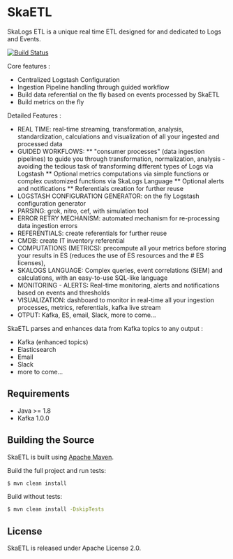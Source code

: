 # SkaETL

SkaLogs ETL is a unique real time ETL designed for and dedicated to Logs and Events.
 
[![Build Status](https://travis-ci.com/skalogs/SkaETL.svg?branch=master)](https://travis-ci.com/skalogs/SkaETL)

Core features :

 * Centralized Logstash Configuration
 * Ingestion Pipeline handling through guided workflow
 * Build data referential on the fly based on events processed by SkaETL
 * Build metrics on the fly

Detailed Features :

 * REAL TIME: real-time streaming, transformation, analysis, standardization, calculations and visualization of all your        ingested and processed data
 * GUIDED WORKFLOWS:
   ** "consumer processes" (data ingestion pipelines) to guide you through transformation, normalization, analysis - avoiding      the tedious task of transforming different types of Logs via Logstash
   ** Optional metrics computations via simple functions or complex customized functions via SkaLogs Language
   ** Optional alerts and notifications
   ** Referentials creation for further reuse
 * LOGSTASH CONFIGURATION GENERATOR:  on the fly Logstash configuration generator
 * PARSING: grok, nitro, cef, with simulation tool
 * ERROR RETRY MECHANISM: automated mechanism for re-processing data ingestion errors
 * REFERENTIALS: create referentials for further reuse
 * CMDB: create IT inventory referential
 * COMPUTATIONS (METRICS): precompute all your metrics before storing your results in ES (reduces the use of ES resources and    the # ES licenses),
 * SKALOGS LANGUAGE: Complex queries, event correlations (SIEM) and calculations, with an easy-to-use SQL-like language
 * MONITORING - ALERTS: Real-time monitoring, alerts and notifications based on events and thresholds
 * VISUALIZATION: dashboard to monitor in real-time all your ingestion processes, metrics, referentials, kafka live stream
 * OTPUT: Kafka, ES, email, Slack, more to come...
 
SkaETL parses and enhances data from Kafka topics to any output :
* Kafka (enhanced topics)
* Elasticsearch
* Email
* Slack
* more to come...

## Requirements

* Java >= 1.8 
* Kafka 1.0.0


## Building the Source

SkaETL is built using [Apache Maven](http://maven.apache.org/).

Build the full project and run tests: 
```sh
$ mvn clean install
```

Build without tests: 
```sh
$ mvn clean install -DskipTests
```

## License

SkaETL is released under Apache License 2.0.
